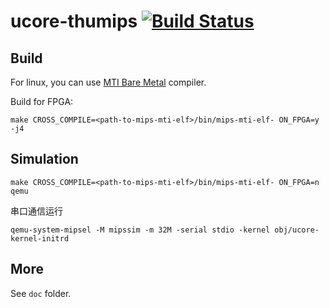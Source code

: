 ucore-thumips [![Build Status](https://travis-ci.org/z4yx/ucore-thumips.svg?branch=ucore-fix)](https://travis-ci.org/z4yx/ucore-thumips)
=============

Build
-----

For linux, you can use [MTI Bare Metal](https://cloud.tsinghua.edu.cn/f/16dde018b00749a4a4de/) compiler.

Build for FPGA:

`make CROSS_COMPILE=<path-to-mips-mti-elf>/bin/mips-mti-elf- ON_FPGA=y -j4`

Simulation
----

`make CROSS_COMPILE=<path-to-mips-mti-elf>/bin/mips-mti-elf- ON_FPGA=n qemu`

串口通信运行

```
qemu-system-mipsel -M mipssim -m 32M -serial stdio -kernel obj/ucore-kernel-initrd
```

More
---

See `doc` folder.

